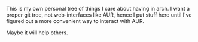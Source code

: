 This is my own personal tree of things I care about having in arch. I
want a proper git tree, not web-interfaces like AUR, hence I put stuff
here until I've figured out a more convenient way to interact with
AUR.

Maybe it will help others.
